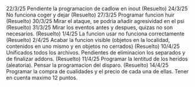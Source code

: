 22/3/25 Pendiente la programacion de cadlow en inout (Resuelto)
24/3/25 No funciona coger y dejar (Resuelto)
27/3/25 Programar funcion huir (Resuelto)
30/3/25 Mirar el ataque, se podria añadir agresividad en el psi (Resuelto)
31/3/25 Mirar los eventos antes y despues, quizas no son necesarios. (Resuelto)
1/4/25 La funcion usar no funciona correctamente (Resuelto)
2/4/25 Acabar la funcion visible (objetos en la localidad, contenidos en uno mismo y en objetos no cerrados) (Resuelto)
10/4/25 Unificados todos los archivos. Pendientes de eliminacion los separados y de finalizar addons. (Resuelto)
11/4/25 Programar la lentitud de los heridos (aleatoria). Pensar la programacion del disparo. (Resuelto)
14/4/25 Programar la compra de cualidades y el precio de cada una de ellas. Tener en cuenta maximo 12 puntos.
